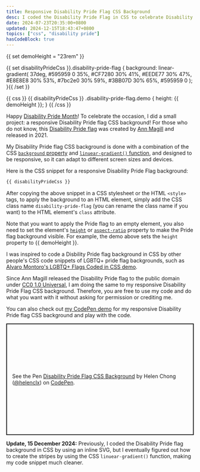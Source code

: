 ```yaml
---
title: Responsive Disability Pride Flag CSS Background
desc: I coded the Disability Pride Flag in CSS to celebrate Disability Pride Month.
date: 2024-07-23T20:35:00+0800
updated: 2024-12-15T18:43:47+0800
topics: ["css", "disability pride"]
hasCodeBlock: true
---
```


{{ set demoHeight = "23rem" }}

{{ set disabilityPrideCss }}.disability-pride-flag {
    background:
        linear-gradient(
            37deg,
            #595959 0 35%,
            #CF7280 30% 41%,
            #EEDE77 30% 47%,
            #E8E8E8 30% 53%,
            #7bc2e0 30% 59%,
            #3BB07D 30% 65%,
            #595959 0
        );
}{{ /set }}

{{ css }}
{{ disabilityPrideCss }}
.disability-pride-flag.demo { height: {{ demoHeight }}; }
{{ /css }}

<div class="disability-pride-flag demo" role="img" aria-label="Demo of the Disability Pride flag coded in CSS"></div>

Happy [Disability Pride Month](https://en.wikipedia.org/wiki/Disability_Pride_Month)! To celebrate the occasion, I did a small project: a responsive Disability Pride flag CSS background! For those who do not know, this [Disability Pride flag](https://www.womansday.com/life/a43964487/disability-pride-flag/) was created by [Ann Magill](https://capri0mni.dreamwidth.org/837596.html) and released in 2021.

My Disability Pride flag CSS background is done with a combination of the CSS [`background` property](https://developer.mozilla.org/en-US/docs/Web/CSS/background) and [`linuear-gradient()` function](https://developer.mozilla.org/en-US/docs/Web/CSS/gradient/linear-gradient), and designed to be responsive, so it can adapt to different screen sizes and devices.

Here is the CSS snippet for a responsive Disability Pride Flag background:

```css
{{ disabilityPrideCss }}
```

After copying the above snippet in a CSS stylesheet or the HTML `<style>` tags, to apply the background to an HTML element, simply add the CSS class name `disability-pride-flag` (you can rename the class name if you want) to the HTML element's `class` attribute.

Note that you want to apply the Pride flag to an empty element, you also need to set the element's [`height`](https://developer.mozilla.org/en-US/docs/Web/CSS/height) or [`aspect-ratio`](https://developer.mozilla.org/en-US/docs/Web/CSS/aspect-ratio) property to make the Pride flag background visible. For example, the demo above sets the `height` property to {{ demoHeight }}.

I was inspired to code a Disbility Pride flag background in CSS by other people's CSS code snippets of LGBTQ+ pride flag backgrounds, such as [Alvaro Montoro's LGBTQ+ Flags Coded in CSS demo](https://codepen.io/alvaromontoro/full/NWyBrZJ).

Since Ann Magill released the Disability Pride flag to the public domain under [CC0 1.0 Universal](https://creativecommons.org/publicdohome/zero/1.0/), I am doing the same to my responsive Disability Pride Flag CSS background. Therefore, you are free to use my code and do what you want with it without asking for permission or crediting me.

You can also check out [my CodePen demo](https://codepen.io/helenclx/pen/VwJjBmB)  for my responsive Disability Pride flag CSS background and play with the code.

<p class="codepen" data-height="300" data-default-tab="css,result" data-slug-hash="VwJjBmB" data-pen-title="Disability Pride Flag CSS Background" data-editable="true" data-user="helenclx" style="height: 300px; box-sizing: border-box; display: flex; align-items: center; justify-content: center; border: 2px solid; margin: 1em 0; padding: 1em;">
  <span>See the Pen <a href="https://codepen.io/helenclx/pen/VwJjBmB">
  Disability Pride Flag CSS Background</a> by Helen Chong (<a href="https://codepen.io/helenclx">@helenclx</a>)
  on <a href="https://codepen.io">CodePen</a>.</span>
</p>
<script async src="https://cpwebassets.codepen.io/assets/embed/ei.js"></script>

**Update, 15 December 2024:** Previously, I coded the Disability Pride flag background in CSS by using an inline SVG, but I eventually figured out how to create the stripes by using the CSS `linuear-gradient()` function, making my code snippet much cleaner.
